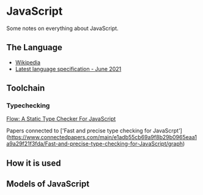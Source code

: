 # JavaScript
Some notes on everything about JavaScript.

## The Language
* [Wikipedia](https://en.wikipedia.org/wiki/JavaScript)
* [Latest language specification - June 2021](https://262.ecma-international.org/12.0/)

## Toolchain

### Typechecking
[Flow: A Static Type Checker For JavaScript](https://flow.org)

Papers connected to ['Fast and precise type checking for JavaScrpt'] (https://www.connectedpapers.com/main/e1adb55cb69a9f8b29b0965eaa1a9a29f21f3fda/Fast-and-precise-type-checking-for-JavaScript/graph)

## How it is used

## Models of JavaScript
